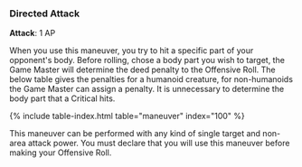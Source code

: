 ### Directed Attack
**Attack**: 1 AP

When you use this maneuver, you try to hit a specific part of your opponent's body. Before rolling, chose a body part you wish to target, the Game Master will determine the deed penalty to the Offensive Roll. The below table gives the penalties for a humanoid creature, for non-humanoids the Game Master can assign a penalty. It is unnecessary to determine the body part that a Critical hits.

{% include table-index.html table="maneuver" index="100" %}

This maneuver can be performed with any kind of single target and non-area attack power. You must declare that you will use this maneuver before making your Offensive Roll.